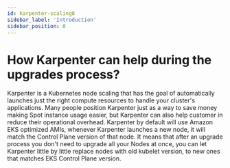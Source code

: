 ```yaml
---
id: karpenter-scaling0
sidebar_label: 'Introduction'
sidebar_position: 0
---
```


# How Karpenter can help during the upgrades process?

Karpenter is a Kubernetes node scaling that has the goal of automatically launches just the right compute resources to handle your cluster's applications. Many people position Karpenter just as a way to save money making Spot instance usage easier, but Karpenter can also help customer in reduce their operational overhead. Karpenter by default will use Amazon EKS optimized AMIs, whenever Karpenter launches a new node, it will match the Control Plane version of that node. It means that after an upgrade process you don't need to upgrade all your Nodes at once, you can let Karpenter little by little replace nodes with old kubelet version, to new ones that matches EKS Control Plane version.